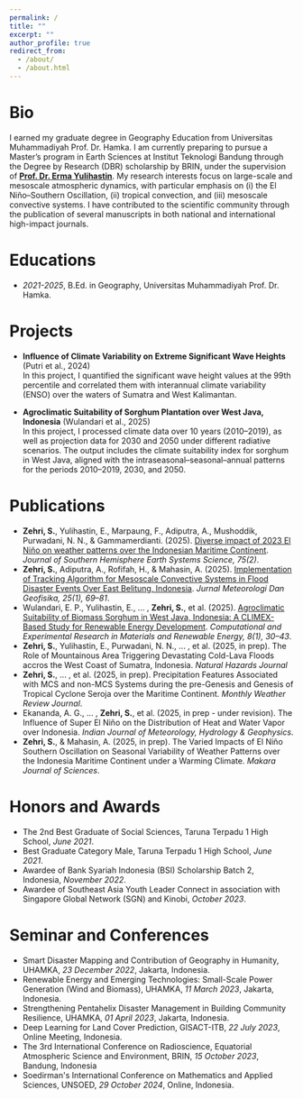```yaml
---
permalink: /
title: ""
excerpt: ""
author_profile: true
redirect_from: 
  - /about/
  - /about.html
---
```


# Bio
I earned my graduate degree in Geography Education from Universitas Muhammadiyah Prof. Dr. Hamka. I am currently preparing to pursue a Master’s program in Earth Sciences at Institut Teknologi Bandung through the Degree by Research (DBR) scholarship by BRIN, under the supervision of [**Prof. Dr. Erma Yulihastin**](https://scholar.google.com/citations?user=sSOYsccAAAAJ&hl=en&oi=sra). My research interests focus on large-scale and mesoscale atmospheric dynamics, with particular emphasis on (i) the El Niño–Southern Oscillation, (ii) tropical convection, and (iii) mesoscale convective systems. I have contributed to the scientific community through the publication of several manuscripts in both national and international high-impact journals. 

# Educations
- *2021-2025*, B.Ed. in Geography, Universitas Muhammadiyah Prof. Dr. Hamka.

# Projects 
- **Influence of Climate Variability on Extreme Significant Wave Heights** (Putri et al., 2024)  
  In this project, I quantified the significant wave height values at the 99th percentile and correlated them 
  with interannual climate variability (ENSO) over the waters of Sumatra and West Kalimantan.

- **Agroclimatic Suitability of Sorghum Plantation over West Java, Indonesia** (Wulandari et al., 2025)  
  In this project, I processed climate data over 10 years (2010–2019), as well as projection data for 2030 and 
  2050 under different radiative scenarios. The output includes the climate suitability index for sorghum in 
  West Java, aligned with the intraseasonal–seasonal–annual patterns for the periods 2010–2019, 2030, and 2050.
  
# Publications
- **Zehri, S.**, Yulihastin, E., Marpaung, F., Adiputra, A., Mushoddik, Purwadani, N. N., & Gammamerdianti. (2025). [Diverse impact of 2023 El Niño on weather patterns over the Indonesian Maritime Continent](https://doi.org/10.1071/ES25005). *Journal of Southern Hemisphere Earth Systems Science, 75(2)*.
- **Zehri, S.**, Adiputra, A., Rofifah, H., & Mahasin, A. (2025). [Implementation of Tracking Algorithm for Mesoscale Convective Systems in Flood Disaster Events Over East Belitung, Indonesia](https://doi.org/10.31172/jmg.v25i1.1075). *Jurnal Meteorologi Dan Geofisika, 25(1), 69–81*.
- Wulandari, E. P., Yulihastin, E., ... , **Zehri, S.**, et al. (2025). [Agroclimatic Suitability of Biomass Sorghum in West Java, Indonesia: A CLIMEX-Based Study for Renewable Energy Development](https://doi.org/10.19184/cerimre.v8i1.53696). *Computational and Experimental Research in Materials and Renewable Energy, 8(1), 30–43*.
- **Zehri, S.**, Yulihastin, E., Purwadani, N. N., ... , et al. (2025, in prep). The Role of Mountainous Area Triggering Devastating Cold-Lava Floods accros the West Coast of Sumatra, Indonesia. *Natural Hazards Journal*
- **Zehri, S.**, ... , et al. (2025, in prep). Precipitation Features Associated with MCS and non-MCS Systems during the pre-Genesis and Genesis of Tropical Cyclone Seroja over the Maritime Continent. *Monthly Weather Review Journal*.
- Ekananda, A. G., ... , **Zehri, S.**, et al. (2025, in prep - under revision). The Influence of Super El Niño on the Distribution of Heat and Water Vapor over Indonesia. *Indian Journal of Meteorology, Hydrology & Geophysics*.
- **Zehri, S.**, & Mahasin, A. (2025, in prep). The Varied Impacts of El Niño Southern Oscillation on Seasonal Variability of Weather Patterns over the Indonesia Maritime Continent under a Warming Climate. *Makara Journal of Sciences*.

# Honors and Awards
- The 2nd Best Graduate of Social Sciences, Taruna Terpadu 1 High School, *June 2021*.
- Best Graduate Category Male, Taruna Terpadu 1 High School, *June 2021*.
- Awardee of Bank Syariah Indonesia (BSI) Scholarship Batch 2, Indonesia, *November 2022*.
- Awardee of Southeast Asia Youth Leader Connect in association with Singapore Global Network (SGN) and Kinobi, *October 2023*.

# Seminar and Conferences
- Smart Disaster Mapping and Contribution of Geography in Humanity, UHAMKA, *23 December 2022*, Jakarta, Indonesia.
- Renewable Energy and Emerging Technologies: Small-Scale Power Generation (Wind and Biomass), UHAMKA, *11 March 2023*, Jakarta, Indonesia.
- Strengthening Pentahelix Disaster Management in Building Community Resilience, UHAMKA, *01 April 2023*, Jakarta, Indonesia.
- Deep Learning for Land Cover Prediction, GISACT-ITB, *22 July 2023*, Online Meeting, Indonesia.
- The 3rd International Conference on Radioscience, Equatorial Atmospheric Science and Environment, BRIN, *15 October 2023*, Bandung, Indonesia
- Soedirman's International Conference on Mathematics and Applied Sciences, UNSOED, *29 October 2024*, Online, Indonesia.
